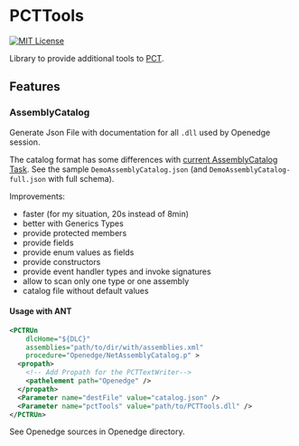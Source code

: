 # PCTTools

[![MIT License](https://img.shields.io/badge/License-MIT-green.svg)](https://choosealicense.com/licenses/mit/)

Library to provide additional tools to [PCT](https://github.com/Riverside-Software/pct).

## Features

### AssemblyCatalog

Generate Json File with documentation for all `.dll` used by Openedge session.

The catalog format has some differences with [current AssemblyCatalog Task](https://github.com/Riverside-Software/pct/wiki/AssemblyCatalog).
See the sample `DemoAssemblyCatalog.json` (and `DemoAssemblyCatalog-full.json` with full schema).

Improvements:

- faster (for my situation, 20s instead of 8min)
- better with Generics Types
- provide protected members
- provide fields
- provide enum values as fields
- provide constructors
- provide event handler types and invoke signatures
- allow to scan only one type or one assembly
- catalog file without default values

#### Usage with ANT

```xml
<PCTRUn 
    dlcHome="${DLC}" 
    assemblies="path/to/dir/with/assemblies.xml"
    procedure="Openedge/NetAssemblyCatalog.p" >
  <propath>
    <!-- Add Propath for the PCTTextWriter-->
    <pathelement path="Openedge" />
  </propath>
  <Parameter name="destFile" value="catalog.json" />
  <Parameter name="pctTools" value="path/to/PCTTools.dll" />
</PCTRUn>
```

See Openedge sources in Openedge directory.
